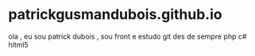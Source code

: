 # patrickgusmandubois.github.io

ola , eu sou patrick dubois , sou front e 
estudo git des de sempre 
php 
c#
hltml5
